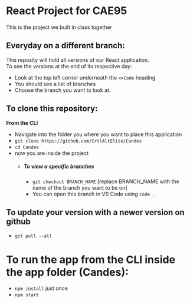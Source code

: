 # React Project for CAE95
This is the project we built in class together

## Everyday on a different branch:
This reposity will hold all versions of our React application.<br>
To see the versions at the end of its respective day:
* Look at the top left corner underneath the `<>Code` heading
* You should see a list of branches
* Choose the branch you want to look at.

## To clone this repository:
**From the CLI**
* Navigate into the folder you where you want to place this application
* `git clone https://github.com/CrtlAltElite/Candes`
* `cd Candes`
* now you are inside the project
  * ##### To view a specific branches
    * `git checkout BRANCH_NAME` [replace BRANCH_NAME with the name of the branch you want to be on]
    * You can open this branch in VS Code using `code .`
## To update your version with a newer version on github
* `git pull --all`

# To run the app from the CLI inside the app folder (Candes):
* `npm install` just once
* `npm start`

